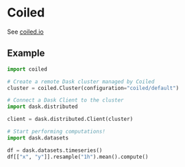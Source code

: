Coiled
======

See [coiled.io](https://coiled.io)

Example
-------

```python
import coiled

# Create a remote Dask cluster managed by Coiled
cluster = coiled.Cluster(configuration="coiled/default")

# Connect a Dask Client to the cluster
import dask.distributed

client = dask.distributed.Client(cluster)

# Start performing computations!
import dask.datasets

df = dask.datasets.timeseries()
df[["x", "y"]].resample("1h").mean().compute()
```
